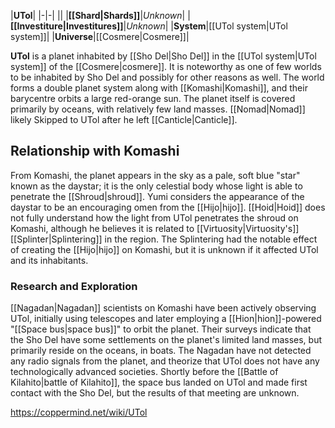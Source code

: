 |**UTol**|
|-|-|
||
|**[[Shard\|Shards]]**|*Unknown*|
|**[[Investiture\|Investitures]]**|*Unknown*|
|**System**|[[UTol system\|UTol system]]|
|**Universe**|[[Cosmere\|Cosmere]]|

**UTol** is a planet inhabited by [[Sho Del\|Sho Del]] in the [[UTol system\|UTol system]] of the [[Cosmere\|cosmere]]. It is noteworthy as one of few worlds to be inhabited by Sho Del and possibly for other reasons as well.
The world forms a double planet system along with [[Komashi\|Komashi]], and their barycentre orbits a large red-orange sun. The planet itself is covered primarily by oceans, with relatively few land masses.
[[Nomad\|Nomad]] likely Skipped to UTol after he left [[Canticle\|Canticle]].

## Relationship with Komashi
From Komashi, the planet appears in the sky as a pale, soft blue "star" known as the daystar; it is the only celestial body whose light is able to penetrate the [[Shroud\|shroud]]. Yumi considers the appearance of the daystar to be an encouraging omen from the [[Hijo\|hijo]].
[[Hoid\|Hoid]] does not fully understand how the light from UTol penetrates the shroud on Komashi, although he believes it is related to [[Virtuosity\|Virtuosity's]] [[Splinter\|Splintering]] in the region. The Splintering had the notable effect of creating the [[Hijo\|hijo]] on Komashi, but it is unknown if it affected UTol and its inhabitants.

### Research and Exploration
[[Nagadan\|Nagadan]] scientists on Komashi have been actively observing UTol, initially using telescopes and later employing a [[Hion\|hion]]-powered "[[Space bus\|space bus]]" to orbit the planet. Their surveys indicate that the Sho Del have some settlements on the planet's limited land masses, but primarily reside on the oceans, in boats. The Nagadan have not detected any radio signals from the planet, and theorize that UTol does not have any technologically advanced societies.
Shortly before the [[Battle of Kilahito\|battle of Kilahito]], the space bus landed on UTol and made first contact with the Sho Del, but the results of that meeting are unknown.



https://coppermind.net/wiki/UTol
